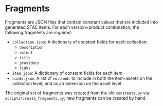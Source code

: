 # Fragments

Fragments are JSON files that contain constant values that are included into generated STAC items.
For each version+product combination, the following fragments are _required_:

- `collection.json`: A dictionary of constant fields for each collection:
  - `description`
  - `extent`
  - `title`
  - `providers`
  - `links`
- `item.json`: A dictionary of constant fields for each item
- `bands.json`: A list of `eo:bands` to include in both the item-assets on the collection level, and as an extension on the asset level

The original set of fragments was created from the old `constants.py` via `scripts/create_fragments.py`; new fragments can be created by hand.
